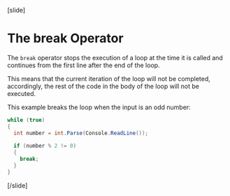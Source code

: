 [slide]
# The break Operator
The `break` operator stops the execution of a loop at the time it is called and continues from the first line after the end of the loop.

This means that the current iteration of the loop will not be completed, accordingly, the rest of the code in the body of the loop will not be executed.

This example breaks the loop when the input is an odd number:
```csharp
while (true)
{
  int number = int.Parse(Console.ReadLine());
  
  if (number % 2 != 0)
  {
    break;
  }
}
```
[/slide]